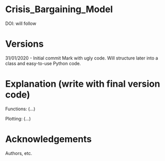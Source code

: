 # Crisis_Bargaining_Model
DOI: will follow

# Versions
31/01/2020 - Initial commit Mark with ugly code. Will structure later into a class and easy-to-use Python code.

# Explanation (write with final version code)
Functions:
(...)

Plotting:
(...)

# Acknowledgements
Authors, etc.
